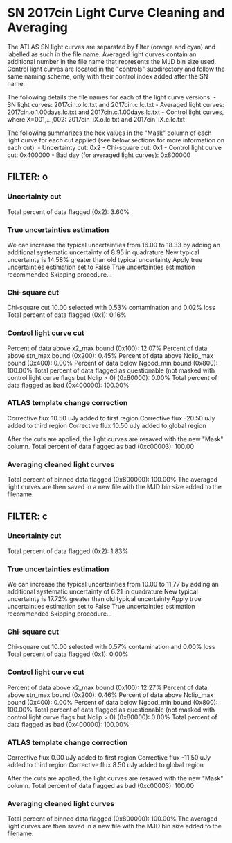 # SN 2017cin Light Curve Cleaning and Averaging

The ATLAS SN light curves are separated by filter (orange and cyan) and labelled as such in the file name. Averaged light curves contain an additional number in the file name that represents the MJD bin size used. Control light curves are located in the "controls" subdirectory and follow the same naming scheme, only with their control index added after the SN name.

The following details the file names for each of the light curve versions:
	- SN light curves: 2017cin.o.lc.txt and 2017cin.c.lc.txt
	- Averaged light curves: 2017cin.o.1.00days.lc.txt and 2017cin.c.1.00days.lc.txt
	- Control light curves, where X=001,...,002: 2017cin_iX.o.lc.txt and 2017cin_iX.c.lc.txt

The following summarizes the hex values in the "Mask" column of each light curve for each cut applied (see below sections for more information on each cut): 
	- Uncertainty cut: 0x2
	- Chi-square cut: 0x1
	- Control light curve cut: 0x400000
	- Bad day (for averaged light curves): 0x800000

## FILTER: o

### Uncertainty cut
Total percent of data flagged (0x2): 3.60%

### True uncertainties estimation
We can increase the typical uncertainties from 16.00 to 18.33 by adding an additional systematic uncertainty of 8.95 in quadrature
New typical uncertainty is 14.58% greater than old typical uncertainty
Apply true uncertainties estimation set to False
True uncertainties estimation recommended
Skipping procedure...

### Chi-square cut
Chi-square cut 10.00 selected with 0.53% contamination and 0.02% loss
Total percent of data flagged (0x1): 0.16%

### Control light curve cut
Percent of data above x2_max bound (0x100): 12.07%
Percent of data above stn_max bound (0x200): 0.45%
Percent of data above Nclip_max bound (0x400): 0.00%
Percent of data below Ngood_min bound (0x800): 100.00%
Total percent of data flagged as questionable (not masked with control light curve flags but Nclip > 0) (0x80000): 0.00%
Total percent of data flagged as bad (0x400000): 100.00%

### ATLAS template change correction
Corrective flux 10.50 uJy added to first region
Corrective flux -20.50 uJy added to third region
Corrective flux 10.50 uJy added to global region

After the cuts are applied, the light curves are resaved with the new "Mask" column.
Total percent of data flagged as bad (0xc00003): 100.00

### Averaging cleaned light curves
Total percent of binned data flagged (0x800000): 100.00%
The averaged light curves are then saved in a new file with the MJD bin size added to the filename.

## FILTER: c

### Uncertainty cut
Total percent of data flagged (0x2): 1.83%

### True uncertainties estimation
We can increase the typical uncertainties from 10.00 to 11.77 by adding an additional systematic uncertainty of 6.21 in quadrature
New typical uncertainty is 17.72% greater than old typical uncertainty
Apply true uncertainties estimation set to False
True uncertainties estimation recommended
Skipping procedure...

### Chi-square cut
Chi-square cut 10.00 selected with 0.57% contamination and 0.00% loss
Total percent of data flagged (0x1): 0.00%

### Control light curve cut
Percent of data above x2_max bound (0x100): 12.27%
Percent of data above stn_max bound (0x200): 0.46%
Percent of data above Nclip_max bound (0x400): 0.00%
Percent of data below Ngood_min bound (0x800): 100.00%
Total percent of data flagged as questionable (not masked with control light curve flags but Nclip > 0) (0x80000): 0.00%
Total percent of data flagged as bad (0x400000): 100.00%

### ATLAS template change correction
Corrective flux 0.00 uJy added to first region
Corrective flux -11.50 uJy added to third region
Corrective flux 8.50 uJy added to global region

After the cuts are applied, the light curves are resaved with the new "Mask" column.
Total percent of data flagged as bad (0xc00003): 100.00

### Averaging cleaned light curves
Total percent of binned data flagged (0x800000): 100.00%
The averaged light curves are then saved in a new file with the MJD bin size added to the filename.